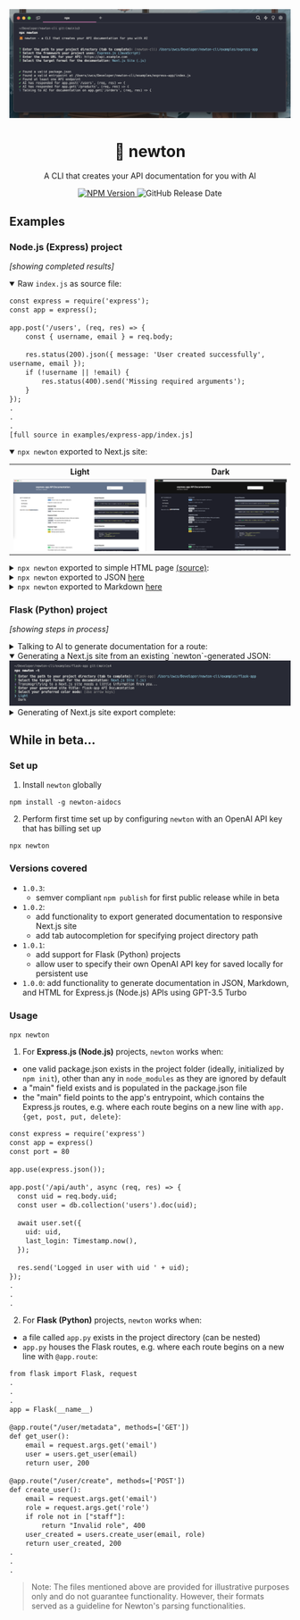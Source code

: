 <div align="center">
    <div>
        <img src="https://raw.githubusercontent.com/mapldx/newton/main/examples/cover-example.png?token=GHSAT0AAAAAACMLWUJZGJYYDG55XVXQKAK6ZQPZEBQ"/>
        <h1 align="center">🦊 newton</h1>
    </div>
	<p>A CLI that creates your API documentation for you with AI</p>
	<a href="https://www.npmjs.com/package/newton-aidocs">
        <img alt="NPM Version" src="https://img.shields.io/npm/v/newton-aidocs">
    </a>
    <img alt="GitHub Release Date" src="https://img.shields.io/github/release-date/mapldx/newton">
</div>

## Examples
### Node.js (Express) project 
_[showing completed results]_
<details open>
    <summary>Raw <code>index.js</code> as source file:</summary>

    const express = require('express');
    const app = express();

    app.post('/users', (req, res) => {
        const { username, email } = req.body;

        res.status(200).json({ message: 'User created successfully', username, email });
        if (!username || !email) {
            res.status(400).send('Missing required arguments');
        }
    });
    .
    .
    .
    [full source in examples/express-app/index.js]
</details>
<details open>
    <summary><code>npx newton</code> exported to Next.js site:</summary>
<table>
  <tr>
    <th>Light</th>
    <th>Dark</th>
  </tr>
  <tr>
    <td><img src="https://github.com/mapldx/newton/blob/main/examples/next-light-mode.png?raw=true"></td>
    <td><img src="https://github.com/mapldx/newton/blob/main/examples/next-dark-mode.png?raw=true"></td>
  </tr>
</table>
</details>
<details>
    <summary><code>npx newton</code> exported to simple HTML page <a href="https://github.com/mapldx/newton/blob/main/examples/express-app/api-documentation.html">(source)</a>:</summary>
    <img src="https://github.com/mapldx/newton/blob/main/examples/express-app/express-simple-html.png?raw=true">
</details>
<details>
    <summary><code>npx newton</code> exported to JSON <a href="https://github.com/mapldx/newton/blob/main/examples/express-app/api-documentation.json">here</a></summary>
</details>
<details>
    <summary><code>npx newton</code> exported to Markdown <a href="https://github.com/mapldx/newton/blob/main/examples/express-app/api-documentation.md">here</a></summary>
</details>

### Flask (Python) project 
_[showing steps in process]_
<details>
    <summary>Talking to AI to generate documentation for a route:</summary>
    <img src="https://github.com/mapldx/newton/blob/main/examples/flask-app/flask-at-talking-to-ai.png?raw=true">
</details>
<details open>
    <summary>Generating a Next.js site from an existing `newton`-generated JSON:</summary>
    <img src="https://github.com/mapldx/newton/blob/main/examples/flask-app/flask-at-transmogrifying-existing.png?raw=true">
</details>
<details>
    <summary>Generating of Next.js site export complete:</summary>
    <img src="https://github.com/mapldx/newton/blob/main/examples/flask-app/flask-at-complete-next.png?raw=true">
</details>

## While in beta...
### Set up
1. Install `newton` globally
```
npm install -g newton-aidocs
```
2. Perform first time set up by configuring `newton` with an OpenAI API key that has billing set up
```
npx newton
```

### Versions covered
- `1.0.3`:
    - semver compliant `npm publish` for first public release while in beta
- `1.0.2`:
    - add functionality to export generated documentation to responsive Next.js site
    - add tab autocompletion for specifying project directory path
- `1.0.1`:
    - add support for Flask (Python) projects
    - allow user to specify their own OpenAI API key for saved locally for persistent use
- `1.0.0`: add functionality to generate documentation in JSON, Markdown, and HTML for Express.js (Node.js) APIs using GPT-3.5 Turbo

### Usage
```
npx newton
```
1. For **Express.js (Node.js)** projects, `newton` works when:
- one valid package.json exists in the project folder (ideally, initialized by `npm init`), other than any in `node_modules` as they are ignored by default
- a "main" field exists and is populated in the package.json file
- the "main" field points to the app's entrypoint, which contains the Express.js routes, e.g. where each route begins on a new line with `app.{get, post, put, delete}`:
```
const express = require('express')
const app = express()
const port = 80

app.use(express.json());

app.post('/api/auth', async (req, res) => {
  const uid = req.body.uid;
  const user = db.collection('users').doc(uid);

  await user.set({
    uid: uid,
    last_login: Timestamp.now(),
  });

  res.send('Logged in user with uid ' + uid);
});
.
.
.
```
2. For **Flask (Python)** projects, `newton` works when:
- a file called `app.py` exists in the project directory (can be nested)
- `app.py` houses the Flask routes, e.g. where each route begins on a new line with `@app.route`:
```
from flask import Flask, request
.
.
.
app = Flask(__name__)

@app.route("/user/metadata", methods=['GET'])
def get_user():
    email = request.args.get('email')
    user = users.get_user(email)
    return user, 200

@app.route("/user/create", methods=['POST'])
def create_user():
    email = request.args.get('email')
    role = request.args.get('role')
    if role not in ["staff"]:
        return "Invalid role", 400
    user_created = users.create_user(email, role)
    return user_created, 200
.
.
.
```
> Note: The files mentioned above are provided for illustrative purposes only and do not guarantee functionality. However, their formats served as a guideline for Newton's parsing functionalities.

